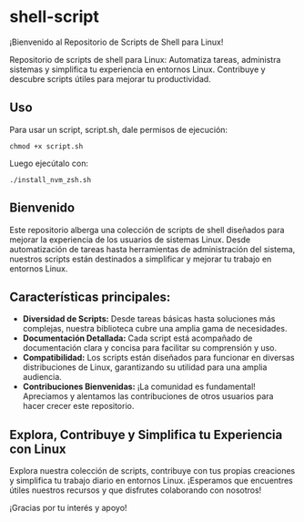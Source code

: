 # shell-script

¡Bienvenido al Repositorio de Scripts de Shell para Linux!

Repositorio de scripts de shell para Linux: Automatiza tareas, administra sistemas y simplifica tu experiencia en entornos Linux. Contribuye y descubre scripts útiles para mejorar tu productividad.

## Uso
Para usar un script, script.sh, dale permisos de ejecución:
```
chmod +x script.sh
```
Luego ejecútalo con:
```
./install_nvm_zsh.sh
```
## Bienvenido

Este repositorio alberga una colección de scripts de shell diseñados para mejorar la experiencia de los usuarios de sistemas Linux. Desde automatización de tareas hasta herramientas de administración del sistema, nuestros scripts están destinados a simplificar y mejorar tu trabajo en entornos Linux.

## Características principales:

- **Diversidad de Scripts:** Desde tareas básicas hasta soluciones más complejas, nuestra biblioteca cubre una amplia gama de necesidades.
- **Documentación Detallada:** Cada script está acompañado de documentación clara y concisa para facilitar su comprensión y uso.
- **Compatibilidad:** Los scripts están diseñados para funcionar en diversas distribuciones de Linux, garantizando su utilidad para una amplia audiencia.
- **Contribuciones Bienvenidas:** ¡La comunidad es fundamental! Apreciamos y alentamos las contribuciones de otros usuarios para hacer crecer este repositorio.

## Explora, Contribuye y Simplifica tu Experiencia con Linux

Explora nuestra colección de scripts, contribuye con tus propias creaciones y simplifica tu trabajo diario en entornos Linux. ¡Esperamos que encuentres útiles nuestros recursos y que disfrutes colaborando con nosotros!

¡Gracias por tu interés y apoyo!
